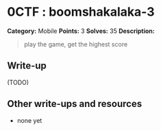 # 0CTF : boomshakalaka-3

**Category:** Mobile
**Points:** 3
**Solves:** 35
**Description:**

> play the game, get the highest score
>


## Write-up

(TODO)

## Other write-ups and resources

* none yet
